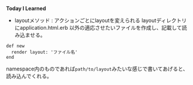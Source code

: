 **Today I Learned**
- layoutメソッド : アクションごとにlayoutを変えられる
layoutディレクトリにapplication.html.erb 以外の適応させたいファイルを作成し、記載して読み込ませる。

```
def new
  render layout: 'ファイル名'
end
```
namespace内のものであれば`path/to/layout`みたいな感じで書いてあげると、読み込んでくれる。

